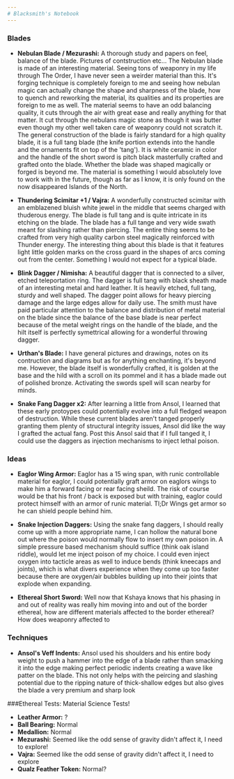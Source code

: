 ```yaml
---
# Blacksmith's Notebook
---
```


### Blades

* **Nebulan Blade / Mezurashi:** A thorough study and papers on feel, balance of the blade. Pictures of contstruction etc... The Nebulan blade is made of an interesting material. Seeing tons of weaponry in my life through The Order, I have never seen a weirder material than this. It's forging technique is completely foreign to me and seeing how nebulan magic can actually change the shape and sharpness of the blade, how to quench and reworking the material, its qualities and its properties are foreign to me as well. The material seems to have an odd balancing quality, it cuts through the air with great ease and really anything for that matter. It cut through the nebulans magic stone as though it was butter even though my other well taken care of weaponry could not scratch it. The general construction of the blade is fairly standard for a high quality blade, it is a full tang blade (the knife portion extends into the handle and the ornaments fit on top of the 'tang'). It is white ceramic in color and the handle of the short sword is pitch black masterfully crafted and grafted onto the blade. Whether the blade was shaped magically or forged is beyond me. The material is something I would absolutely love to work with in the future, though as far as I know, it is only found on the now disappeared Islands of the North.


* **Thundering Scimitar +1 / Vajra:** A wonderfully constructed scimitar with an emblazened bluish white jewel in the middle that seems charged with thuderous energy. The blade is full tang and is quite intricate in its etching on the blade. The blade has a full tange and very wide swath meant for slashing rather than piercing. The entire thing seems to be crafted from very high quality carbon steel magically reinforced with Thunder energy. The interesting thing about this blade is that it features light little golden marks on the cross guard in the shapes of arcs coming out from the center. Something I would not expect for a typical blade.


* **Blink Dagger / Nimisha:** A beautiful dagger that is connected to a silver, etched teleportation ring. The dagger is full tang with black sheath made of an interesting metal and hard leather. It is heavily etched, full tang, sturdy and well shaped. The dagger point allows for heavy piercing damage and the large edges allow for daily use. The smith must have paid particular attention to the balance and distribution of metal material on the blade since the balance of the base blade is near perfect because of the metal weight rings on the handle of the blade, and the hilt itself is perfectly symettrical allowing for a wonderful throwing dagger. 


* **Urthan's Blade:** I have general pictures and drawings, notes on its contruction and diagrams but as for anything enchanting, it's beyond me. However, the blade itself is wonderfully crafted, it is golden at the base and the hild with a scroll on its pommel and it has a blade made out of polished bronze. Activating the swords spell will scan nearby for minds.


* **Snake Fang Dagger x2:** After learning a little from Ansol, I learned that these early protoypes could potentially evolve into a full fledged weapon of destruction. While these current blades aren't tanged properly granting them plenty of structural integrity issues, Ansol did like the way I grafted the actual fang. Post this Ansol said that if I full tanged it, I could use the daggers as injection mechanisms to inject lethal poison.


### Ideas

* **Eaglor Wing Armor:** Eaglor has a 15 wing span, with runic controllable material for eaglor, I could potentially graft armor on eaglors wings to make him a forward facing or rear facing sheild. The risk of course would be that his front / back is exposed but with training, eaglor could protect himself with an armor of runic material. Tl;Dr Wings get armor so he can shield people behind him.

* **Snake Injection Daggers:** Using the snake fang daggers, I should really come up with a more appropriate name, I can hollow the natural bone out where the poison would normally flow to insert my own poison in. A simple pressure based mechanism should suffice (think oak island riddle), would let me inject poison of my choice. I could even inject oxygen into tacticle areas as well to induce bends (think kneecaps and joints), which is what divers experience when they come up too faster because there are oxygen/air bubbles building up into their joints that explode when expanding.

* **Ethereal Short Sword:** Well now that Kshaya knows that his phasing in and out of reality was really him moving into and out of the border ethereal, how are different materials affected to the border ethereal? How does weaponry affected to 

### Techniques
* **Ansol's Veff Indents:** Ansol used his shoulders and his entire body weight to push a hammer into the edge of a blade rather than smacking it into the edge making perfect periodic indents creating a wave like patter on the blade. This not only helps with the peircing and slashing potential due to the ripping nature of thick-shallow edges but also gives the blade a very premium and sharp look 

###Ethereal Tests: Material Science Tests!
* **Leather Armor:** ?
* **Ball Bearing:** Normal
* **Medallion:** Normal
* **Mezurashi:** Seemed like the odd sense of gravity didn't affect it, I need to explore!
* **Vajra:** Seemed like the odd sense of gravity didn't affect it, I need to explore
* **Qualz Feather Token:** Normal?

